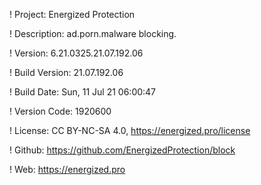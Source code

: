 ! Project: Energized Protection

! Description: ad.porn.malware blocking.

! Version: 6.21.0325.21.07.192.06

! Build Version: 21.07.192.06

! Build Date: Sun, 11 Jul 21 06:00:47

! Version Code: 1920600

! License: CC BY-NC-SA 4.0, https://energized.pro/license

! Github: https://github.com/EnergizedProtection/block

! Web: https://energized.pro
